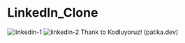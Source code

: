 # LinkedIn_Clone
![linkedin-1](https://user-images.githubusercontent.com/113685389/197018449-7667f89f-1199-4dd3-be63-3388e8b47952.png)
![linkedin-2](https://user-images.githubusercontent.com/113685389/197018454-53c50e53-0819-43af-89a5-dc50237a5435.png)
Thank to Kodluyoruz! (patika.dev)

